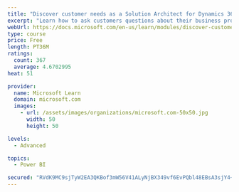 ```yaml
---
title: "Discover customer needs as a Solution Architect for Dynamics 365 and Power Platform"
excerpt: "Learn how to ask customers questions about their business processes and feature requirements to create a viable solution."
webUrl: https://docs.microsoft.com/en-us/learn/modules/discover-customer-needs/
type: course
price: Free
length: PT36M
ratings:
  count: 367
  average: 4.6702995
heat: 51

provider:
  name: Microsoft Learn
  domain: microsoft.com
  images:
    - url: /assets/images/organizations/microsoft.com-50x50.jpg
      width: 50
      height: 50

levels:
  - Advanced

topics:
  - Power BI

secured: "RVdK9MC9sjTyW2EA3QKBof3mW56V41ALyNjBX349vf6EvPQbl48EBsA3sjY4+uuuDuL61y2MXsjR4siwcp297rTXNzfRtw+CmJeVBd3T9WH93Z/zzsrkptD4bceLQu6a4G+JpAo+d7uTj9Yj0reYljo6M0HE8XajMfZjI08yPsSM0DFAH6f0OnnGrxL6FDQMxsAURGiBDHD5iw5rw8Wm3lTjm0W+nCsQYUihqFSixdD8quuUriD4uBwbDxu7OVatkyw1S9BsWZETvS960MOWrMy61PA92a2VHV8C8qcB9GWsbqXbt35NQeqOmd2BVTfcCkvQhy01e89HARQKN9wegrw2neiPlSa7IOFDUOsvDX10oxh6Txb5pFHfQvkrjm7ZdjTo6/QYmNYUnKPFxolR0w==;bb54hvCSLDBlH+glj3KCrw=="
---
```


